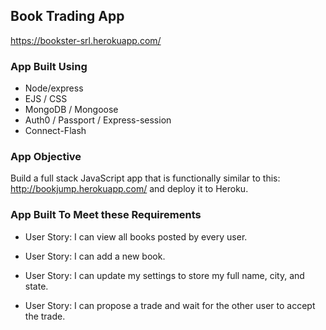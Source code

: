 ## Book Trading App
https://bookster-srl.herokuapp.com/

### App Built Using

- Node/express
- EJS / CSS
- MongoDB / Mongoose
- Auth0 / Passport / Express-session
- Connect-Flash


### App Objective
Build a full stack JavaScript app that is functionally similar to this: http://bookjump.herokuapp.com/ and deploy it to Heroku.

### App Built To Meet these Requirements

- User Story: I can view all books posted by every user.

- User Story: I can add a new book.

- User Story: I can update my settings to store my full name, city, and state.

- User Story: I can propose a trade and wait for the other user to accept the trade.
